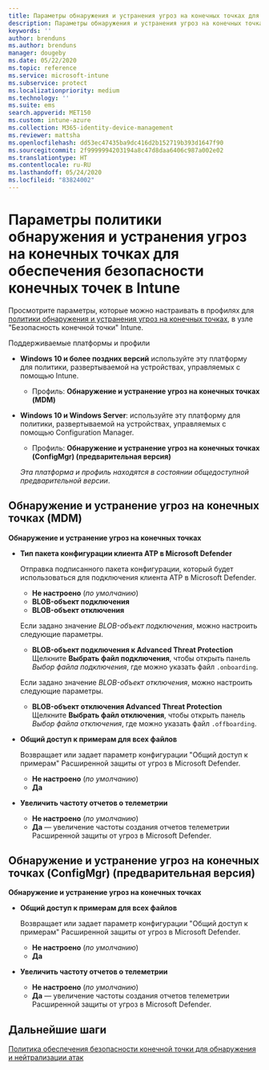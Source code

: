 ```yaml
---
title: Параметры обнаружения и устранения угроз на конечных точках для обеспечения безопасности конечных точек Intune | Документация Майкрософт
description: Параметры обнаружения и устранения угроз на конечных точках для обеспечения безопасности конечных точек в Microsoft Intune
keywords: ''
author: brenduns
ms.author: brenduns
manager: dougeby
ms.date: 05/22/2020
ms.topic: reference
ms.service: microsoft-intune
ms.subservice: protect
ms.localizationpriority: medium
ms.technology: ''
ms.suite: ems
search.appverid: MET150
ms.custom: intune-azure
ms.collection: M365-identity-device-management
ms.reviewer: mattsha
ms.openlocfilehash: dd53ec47435ba9dc416d2b152719b393d1647f90
ms.sourcegitcommit: 2f9999994203194a8c47d8daa6406c987a002e02
ms.translationtype: HT
ms.contentlocale: ru-RU
ms.lasthandoff: 05/24/2020
ms.locfileid: "83824002"
---
```

# <a name="endpoint-detection-and-response-policy-settings-for-endpoint-security-in-intune"></a>Параметры политики обнаружения и устранения угроз на конечных точках для обеспечения безопасности конечных точек в Intune

Просмотрите параметры, которые можно настраивать в профилях для [политики обнаружения и устранения угроз на конечных точках](../protect/endpoint-security-edr-policy.md), в узле "Безопасность конечной точки" Intune.

Поддерживаемые платформы и профили

- **Windows 10 и более поздних версий** используйте эту платформу для политики, развертываемой на устройствах, управляемых с помощью Intune.
  - Профиль: **Обнаружение и устранение угроз на конечных точках (MDM)**

- **Windows 10 и Windows Server**: используйте эту платформу для политики, развертываемой на устройствах, управляемых с помощью Configuration Manager.
  - Профиль: **Обнаружение и устранение угроз на конечных точках (ConfigMgr) (предварительная версия)**
  
  *Эта платформа и профиль находятся в состоянии общедоступной предварительной версии*.

## <a name="endpoint-detection-and-response-mdm"></a>Обнаружение и устранение угроз на конечных точках (MDM)

**Обнаружение и устранение угроз на конечных точках**

- **Тип пакета конфигурации клиента ATP в Microsoft Defender**

  Отправка подписанного пакета конфигурации, который будет использоваться для подключения клиента ATP в Microsoft Defender.

  - **Не настроено** (*по умолчанию*)
  - **BLOB-объект подключения**  
  - **BLOB-объект отключения**  

  Если задано значение *BLOB-объект подключения*, можно настроить следующие параметры.

  - **BLOB-объект подключения к Advanced Threat Protection**  
    Щелкните **Выбрать файл подключения**, чтобы открыть панель *Выбор файла подключения*, где можно указать файл `.onboarding`.

  Если задано значение *BLOB-объект отключения*, можно настроить следующие параметры.
  
  - **BLOB-объект отключения Advanced Threat Protection**  
     Щелкните **Выбрать файл отключения**, чтобы открыть панель *Выбор файла отключения*, где можно указать файл `.offboarding`.

- **Общий доступ к примерам для всех файлов**  

  Возвращает или задает параметр конфигурации "Общий доступ к примерам" Расширенной защиты от угроз в Microsoft Defender.  
  - **Не настроено** (*по умолчанию*)
  - **Да**

- **Увеличить частоту отчетов о телеметрии**

  - **Не настроено** (*по умолчанию*)
  - **Да** — увеличение частоты создания отчетов телеметрии Расширенной защиты от угроз в Microsoft Defender.

## <a name="endpoint-detection-and-response-configmgr-preview"></a>Обнаружение и устранение угроз на конечных точках (ConfigMgr) (предварительная версия)

**Обнаружение и устранение угроз на конечных точках**

- **Общий доступ к примерам для всех файлов**  

  Возвращает или задает параметр конфигурации "Общий доступ к примерам" Расширенной защиты от угроз в Microsoft Defender.  
  - **Не настроено** (*по умолчанию*)
  - **Да**

- **Увеличить частоту отчетов о телеметрии**

  - **Не настроено** (*по умолчанию*)
  - **Да** — увеличение частоты создания отчетов телеметрии Расширенной защиты от угроз в Microsoft Defender.

## <a name="next-steps"></a>Дальнейшие шаги

[Политика обеспечения безопасности конечной точки для обнаружения и нейтрализации атак](../protect/endpoint-security-edr-policy.md)

